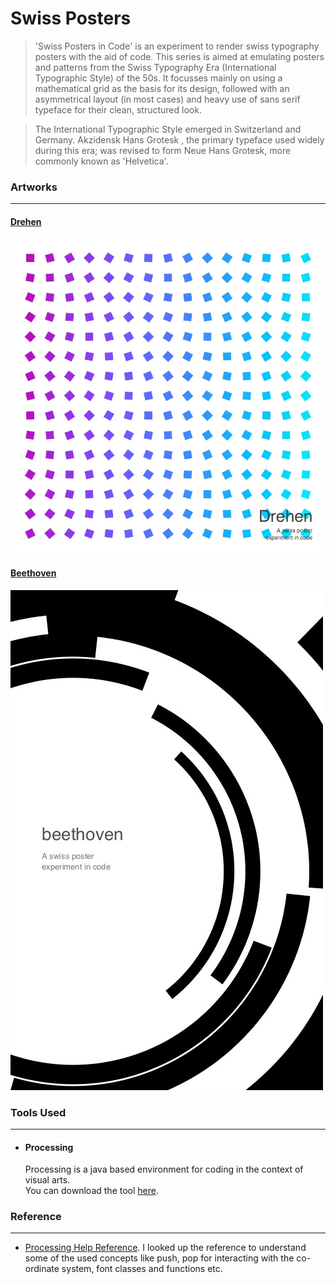 # Swiss Posters

> 'Swiss Posters in Code' is an experiment to render swiss typography posters with the aid of code. This series is aimed at emulating posters and patterns from the Swiss Typography Era (International Typographic Style) of the 50s. It focusses mainly on using a mathematical grid as the basis for its design, followed with an asymmetrical layout (in most cases) and heavy use of sans serif typeface for their clean, structured look.

>    The International Typographic Style emerged in Switzerland and Germany. Akzidensk Hans Grotesk , the primary typeface used widely during this era; was revised to form Neue Hans Grotesk, more commonly known as 'Helvetica'.


### Artworks
---
#### [Drehen](https://github.com/IllusionInk/Processing_Swiss-Posters/tree/master/Drehen)
![Drehen](https://github.com/IllusionInk/Processing_Swiss-Posters/blob/master/Drehen/Art%20Renders/Drehen_art.jpg)
#### [Beethoven](https://github.com/IllusionInk/Processing_Swiss-Posters/tree/master/Beethoven)
![Beethoven](https://github.com/IllusionInk/Processing_Swiss-Posters/blob/master/Beethoven/Beethoven.jpg)


### Tools Used
---
 - #### Processing
   Processing is a java based environment for coding in the context of visual arts.  
   You can download the tool [here](https://processing.org/download/).

### Reference
---
 - [Processing Help Reference](https://processing.org/reference).
   I looked up the reference to understand some of the used concepts like push, pop for interacting with the co-ordinate system, font classes and functions etc.
















